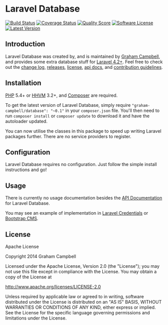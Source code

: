 Laravel Database
================


[![Build Status](https://img.shields.io/travis/GrahamCampbell/Laravel-Database/master.svg?style=flat-square)](https://travis-ci.org/GrahamCampbell/Laravel-Database)
[![Coverage Status](https://img.shields.io/scrutinizer/coverage/g/GrahamCampbell/Laravel-Database.svg?style=flat-square)](https://scrutinizer-ci.com/g/GrahamCampbell/Laravel-Database/code-structure)
[![Quality Score](https://img.shields.io/scrutinizer/g/GrahamCampbell/Laravel-Database.svg?style=flat-square)](https://scrutinizer-ci.com/g/GrahamCampbell/Laravel-Database)
[![Software License](https://img.shields.io/badge/license-Apache%202.0-brightgreen.svg?style=flat-square)](LICENSE.md)
[![Latest Version](https://img.shields.io/github/release/GrahamCampbell/Laravel-Database.svg?style=flat-square)](https://github.com/GrahamCampbell/Laravel-Database/releases)


## Introduction

Laravel Database was created by, and is maintained by [Graham Campbell](https://github.com/GrahamCampbell), and provides some extra database stuff for [Laravel 4.2+](http://laravel.com). Feel free to check out the [change log](CHANGELOG.md), [releases](https://github.com/GrahamCampbell/Laravel-Database/releases), [license](LICENSE.md), [api docs](http://docs.grahamjcampbell.co.uk), and [contribution guidelines](CONTRIBUTING.md).


## Installation

[PHP](https://php.net) 5.4+ or [HHVM](http://hhvm.com) 3.2+, and [Composer](https://getcomposer.org) are required.

To get the latest version of Laravel Database, simply require `"graham-campbell/database": "~0.1"` in your `composer.json` file. You'll then need to run `composer install` or `composer update` to download it and have the autoloader updated.

You can now utilise the classes in this package to speed up writing Laravel packages further. There are no service providers to register.


## Configuration

Laravel Database requires no configuration. Just follow the simple install instructions and go!


## Usage

There is currently no usage documentation besides the [API Documentation](http://docs.grahamjcampbell.co.uk) for Laravel Database.

You may see an example of implementation in [Laravel Credentials](https://github.com/GrahamCampbell/Laravel-Credentials) or [Bootstrap CMS](https://github.com/GrahamCampbell/Bootstrap-CMS).


## License

Apache License

Copyright 2014 Graham Campbell

Licensed under the Apache License, Version 2.0 (the "License");
you may not use this file except in compliance with the License.
You may obtain a copy of the License at

 http://www.apache.org/licenses/LICENSE-2.0

Unless required by applicable law or agreed to in writing, software
distributed under the License is distributed on an "AS IS" BASIS,
WITHOUT WARRANTIES OR CONDITIONS OF ANY KIND, either express or implied.
See the License for the specific language governing permissions and
limitations under the License.
